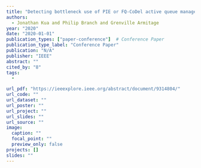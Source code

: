 ```yaml
---
title: "Detecting bottleneck use of PIE or FQ-CoDel active queue management during DASH-like content streaming"
authors:
  - Jonathan Kua and Philip Branch and Grenville Armitage
year: "2020"
date: "2020-01-01"
publication_types: ["paper-conference"]  # Conference Paper
publication_type_label: "Conference Paper"
publication: "N/A"
publisher: "IEEE"
abstract: ""
cited_by: "8"
tags:
  - 

url_pdf: "https://ieeexplore.ieee.org/abstract/document/9314804/"
url_code: ""
url_dataset: ""
url_poster: ""
url_project: ""
url_slides: ""
url_source: ""
image:
  caption: ""
  focal_point: ""
  preview_only: false
projects: []
slides: ""
---
```

